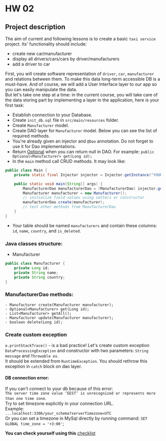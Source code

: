# HW 02

## Project description
The aim of current and following lessons is to create a basic `taxi service` project.
Its' functionality should include:
* create new car/manufacturer
* display all drivers/cars/cars by driver/manufacturers
* add a driver to car

First, you will create software representation of `driver`, `car`, `manufacturer`
and relations between them. To make this data long-term accessible DB is a must-have. And of course, we will add a User Interface layer to our app so you can easily manipulate the data. <br>
But let's take one step at a time: in the current course, you will take care of the data storing part by implementing a layer in the application, here is your first task:


- Establish connection to your Database.
- Create `init_db.sql` file in `src/main/resources` folder.
- Create `Manufacturer` model.
- Create DAO  layer for `Manufacturer` model. Below you can see the list of required methods.
- You're already given an injector and `@Dao` annotation. Do not forget to use it for Dao implementations.
- Return [Optional](https://docs.oracle.com/javase/8/docs/api/java/util/Optional.html) when you can return null in DAO.
  For example: ```public Optional<Manufacturer> get(Long id);```
- In the `main` method call CRUD methods. It may look like:
```java
public class Main {
    private static final Injector injector = Injector.getInstance("YOUR_PACKAGE");

    public static void main(String[] args) {
        ManufacturerDao manufacturerDao = (ManufacturerDao) injector.getInstance(ManufacturerDao.class);
        Manufacturer manufacturer = new Manufacturer();
        // initialize field values using setters or constructor
        manufacturerDao.create(manufacturer);
        // test other methods from ManufacturerDao
    }
}
```
- Your table should be named `manufacturers` and contain these columns: `id`, `name`, `country`, and `is_deleted`.
### Java classes structure:
- Manufacturer
```java
public class Manufacturer {
    private Long id;
    private String name;
    private String country;
}
```

### ManufacturerDao methods:
    - Manufacturer create(Manufacturer manufacturer);
    - Optional<Manufacturer> get(Long id);
    - List<Manufacturer> getAll();
    - Manufacturer update(Manufacturer manufacturer);
    - boolean delete(Long id);

### Create custom exception
`e.printStackTrace()` - is a bad practice! Let's create custom exception `DataProcessingException`
and constructor with two parameters: `String message` and `Throwable ex`.  
It should be extended from `RuntimeException`. You should rethrow this exception in `catch` block on dao layer.

#### DB connection error:
If you can't connect to your db because of this error: <br>
`The server time zone value ‘EEST’ is unrecognized or represents more than one time zone`. <br>
Try to set timezone explicitly in your connection URL. <br>
Example: <br>
`...localhost:3306/your_schema?serverTimezone=UTC` <br>
Or you can set a timezone in MySql directly by running command: `SET GLOBAL time_zone = '+3:00'`;

__You can check yourself using this__ [checklist](https://mate-academy.github.io/jv-program-common-mistakes/java-JDBC/jdbc-intro/JDBC-intro_checklist.html)
